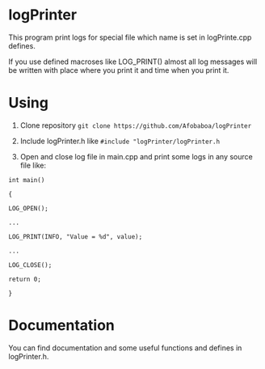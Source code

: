 # logPrinter


This program print logs for special file
which name is set in logPrinte.cpp defines.

If you use defined macroses like LOG_PRINT() almost
all log messages will be written with place 
where you print it and time when you print it. 


# Using


1. Clone repository
```git clone https://github.com/Afobaboa/logPrinter```

2. Include logPrinter.h like
```#include "logPrinter/logPrinter.h```

3. Open and close log file in main.cpp and
print some logs in any source file like:

```int main()```

```{```

```LOG_OPEN();```

```...```

```LOG_PRINT(INFO, "Value = %d", value);```

```...```

```LOG_CLOSE();```

```return 0; ```

```}```


# Documentation


You can find documentation and some 
useful functions and defines in logPrinter.h.